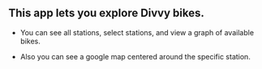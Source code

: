 ## This app lets you explore Divvy bikes.

- You can see all stations, select stations, and view a graph of available bikes.

-  Also you can see a google map centered around the specific station.
